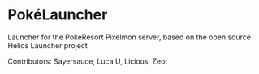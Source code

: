 # PokéLauncher
Launcher for the PokeResort Pixelmon server, based on the open source Helios Launcher project

Contributors: Sayersauce, Luca U, Licious, Zeot
